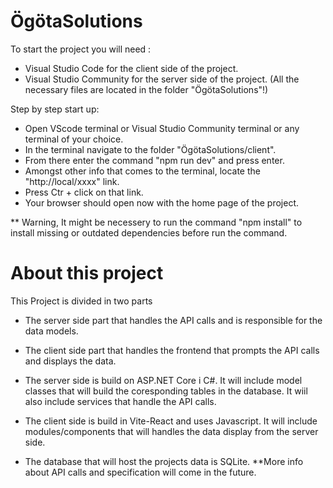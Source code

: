 # ÖgötaSolutions
To start the project you will need :
- Visual Studio Code for the client side of the project.
- Visual Studio Community for the server side of the project.
(All the necessary files are located in the folder "ÖgötaSolutions"!)

Step by step start up:
- Open VScode terminal or Visual Studio Community terminal or any terminal of your choice.
- In the terminal navigate to the folder "ÖgötaSolutions/client".
- From there enter the command "npm run dev" and press enter.
- Amongst other info that comes to the terminal, locate the "http://local/xxxx" link.
- Press Ctr + click on that link.
- Your browser should open now with the home page of the project.
  
** Warning, It might be necessery to run the command "npm install" to install missing or outdated dependencies before run the command.


# About this project
This Project is divided in two parts
- The server side part that handles the API calls and is responsible for the data models.
- The client side part that handles the frontend that prompts the API calls and displays the data.

- The server side is build on ASP.NET Core i C#. 
  It will include model classes that will build the coresponding tables in the database.
  It wiil also include services that handle the API calls.

- The client side is build in Vite-React and uses Javascript.
  It will include modules/components that will handles the data display from the server side.

- The database that will host the projects data is SQLite.
**More info about API calls and specification will come in the future.
